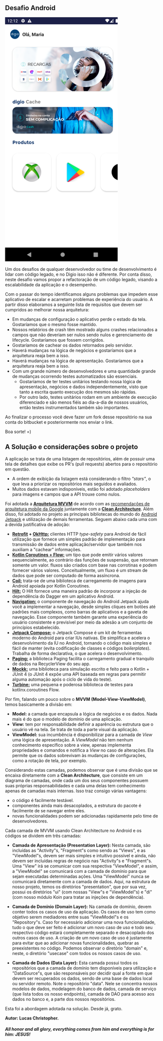 ## Desafio Android

![Screenshot do app funcionando](image/screenshot.png)

Um dos desafios de qualquer desenvolvedor ou time de desenvolvimento é lidar com código legado, e no Digio isso não é 
diferente. Por conta disso, neste desafio vamos propor a refactoração de um código legado, visando a escalabilidade da 
aplicação e o desempenho.

Com o passar do tempo identificamos alguns problemas que impedem esse aplicativo de escalar e acarretam problemas de 
experiência do usuário. A partir disso elaboramos a seguinte lista de requisitos que devem ser cumpridos ao melhorar 
nossa arquitetura:

 - Em mudanças de configuração o aplicativo perde o estado da tela. Gostaríamos que o mesmo fosse mantido.
 - Nossos relatórios de crash têm mostrado alguns crashes relacionados a campos que não deveriam ser nulos sendo nulos 
   e gerenciamento de lifecycle. Gostaríamos que fossem corrigidos.
 - Gostaríamos de cachear os dados retornados pelo servidor.
 - Haverá mudanças na lógica de negócios e gostaríamos que a arquitetura reaja bem a isso.
 - Haverá mudanças na lógica de apresentação. Gostaríamos que a arquitetura reaja bem a isso.
 - Com um grande número de desenvolvedores e uma quantidade grande de mudanças ocorrendo testes automatizados são 
   essenciais.
   - Gostaríamos de ter testes unitários testando nossa lógica de apresentação, negócios e dados independentemente, 
     visto que tanto a escrita quanto execução dos mesmos são rápidas.
   - Por outro lado, testes unitários rodam em um ambiente de execução diferenciado e são menos fiéis ao dia-a-dia de 
     nossos usuários, então testes instrumentados também são importantes. 
 
 Ao finalizar o processo você deve fazer um fork desse repositório na sua conta do bitbucket e posteriormente nos enviar o link.

Boa sorte! =)

## A Solução e considerações sobre o projeto

A aplicação se trata de uma listagem de repositórios, além de possuir uma tela de detalhes que exibe os PR's (pull requests) abertos para o repositório em questão.
- A ordem de exibição da listagem está considerando o filtro *"stars"*, o que leva a priorizar os repositórios mais seguidos e avaliados.
- Muitos dados estavam indisponíveis, estão foi adotado *placeholders* para imagens e campos que a API trouxe como nulos.

Foi adotada a **[Arquitetura MVVM](https://en.wikipedia.org/wiki/Model%E2%80%93view%E2%80%93viewmodel)** de acordo com as [recomendações de arquitetura mobile da Google](https://developer.android.com/jetpack/guide) juntamente com a **[Clean Architecture](https://blog.cleancoder.com/uncle-bob/2012/08/13/the-clean-architecture.html)**. Além disso, foi adotado no projeto as principais bibliotecas do mundo do [Android Jetpack](https://developer.android.com/jetpack) e utilização de demais ferramentas. Seguem abaixo cada uma com a devida justificativa de adoção:

- **[Retrofit](https://square.github.io/retrofit/) + [OkHttp:](https://square.github.io/okhttp/)** clientes HTTP *type-safety* para Android de fácil utilização que fornece um simples padrão de implementação para transmissão de dados entre aplicação/servidor que também nos auxiliam a "cachear" informações.
- **[Kotlin Coroutines + Flow:](https://developer.android.com/kotlin/flow)** um tipo que pode emitir vários valores sequencialmente, ao contrário das funções de suspensão, que retornam somente um valor. fluxos são criados com base nas corrotinas e podem fornecer vários valores. Conceitualmente, um fluxo é um stream de dados que pode ser computado de forma assíncrona.
- **[Coil:](https://coil-kt.github.io/coil/)** trata-se de uma biblioteca de carregamento de imagens para Android apoiada por Kotlin Coroutines.
- **[Hilt:](https://dagger.dev/hilt/)** O Hilt fornece uma maneira padrão de incorporar a injeção de dependência do Dagger em um aplicativo Android.
- **[Navigation:](https://developer.android.com/guide/navigation)** o componente de navegação do Android Jetpack ajuda você a implementar a navegação, desde simples cliques em botões até padrões mais complexos, como barras de aplicativos e a gaveta de navegação. Esse componente também garante uma experiência do usuário consistente e previsível por meio da adesão a um conjunto de princípios estabelecido.
- **[Jetpack Compose:](https://developer.android.com/jetpack/compose)** o Jetpack Compose é um kit de ferramentas moderno do Android para criar IUs nativas. Ele simplifica e acelera o desenvolvimento da IU no Android, tornando o código mais simples e fácil de manter (evita codificação de classes e códigos *boilerplates*). Trabalha de forma declarativa, o que acelera o desenvolvimento.
- **[Paging:](https://developer.android.com/jetpack/compose)** a biblioteca Paging facilita o carregamento gradual e tranquilo de dados na RecyclerView do seu app.
- **[Mockk:](https://mockk.io/)** uma biblioteca para simulação escrito e feito para o Kotlin + JUnit 4 (o JUnit 4 expõe uma API baseada em regras para permitir alguma automação após o ciclo de vida do teste).
- **[Turbine:](https://github.com/cashapp/turbine)** uma pequena e poderosa biblioteca de testes para kotlinx.coroutines Flow.

Por fim, falando um pouco sobre o **MVVM (Model-View-ViewModel)**, temos basicamente a divisão em:

- **Model:** a camada que encapsula a lógica de negócios e os dados. Nada mais é do que o modelo de domínio de uma aplicação.
- **View:** tem por responsabilidade definir a aparência ou estrutura que o usuário vê na tela. Se trata de toda a parte visual da aplicação.
- **ViewModel:** sua incumbência é disponibilizar para a camada de *View* uma lógica de apresentação. A *ViewModel* não tem nenhum conhecimento específico sobre a view, apenas implementa propriedades e comandos e notifica a *View* no caso de alterações. Ela permite que os dados sobrevivam às mudanças de configurações, como a rotação de tela, por exemplo.

Considerando estas camadas, podemos observar que é uma divisão que se encaixa diretamente com a **Clean Architecture**, que consiste em um diagrama de camadas, onde cada um dos seus componentes possuem suas próprias responsabilidades e cada uma delas tem conhecimento apenas de camadas mais internas. Isso traz consigo várias vantagens:

- o código é facilmente testável.
- componentes ainda mais desacoplados, a estrutura do pacote é facilmente de se navegar entre eles.
- novas funcionalidades podem ser adicionadas rapidamente pelo time de desenvolvedores.

Cada camada de MVVM usando Clean Architecture no Android e os códigos se dividem em três camadas:

- **Camada de Apresentação (Presentation Layer):** Nesta camada, são incluídas as "Activity"s, "Fragment"s como sendo as "Views", e as "ViewModel"s, devem ser mais simples e intuitivo possível e ainda, não devem ser incluídas regras de negócio nas "Activity"s e "Fragment"s. Uma "View" irá se comunicar com sua respectiva "ViewModel", e assim, a "ViewModel" se comunicará com a camada de domínio para que sejam executadas determinadas ações. Uma "ViewModel" nunca se comunicará diretamente com a camada de dados. Aqui, na estrutura de nosso projeto, temos os diretórios "presentation", que por sua vez, possui os diretórios "ui" (com nossas "View"s e "ViewModel"s) e "di" (com nosso módulo Koin para tratar as injeções de dependência).

- **Camada de Domínio (Domain Layer):** Na camada de domínio, devem conter todos os casos de uso da aplicação. Os casos de uso tem como objetivo serem mediadores entre suas "ViewModel"s e os "Repository"s. Caso for necessário adicionar uma nova funcionalidade, tudo o que deve ser feito é adicionar um novo caso de uso e todo seu respectivo código estará completamente separado e desacoplado dos outros casos de uso. A criação de um novo caso de uso é justamente para evitar que ao adicionar novas funcionalidades, quebrar as preexistentes no código. Podemos observar o diretório "domain" e, neste, o diretório "usecase" com todos os nossos casos de uso.

- **Camada de Dados (Data Layer):** Esta camada possui todos os repositórios que a camada de domínio tem disponíveis para utilização e "DataSource"s, que são responsáveis por decidir qual a fonte em que devem ser recuperados os dados, sendo de uma base de dados local ou servidor remoto. Note o repositório "data". Nele se concentra nossos modelos de dados, modelagem do banco de dados, camada de serviço (que lista todos os nosso endpoints), camada de DAO para acesso aos dados no banco e, a parte dos nossos repositórios.

Esta foi a abordagem adotada na solução. Desde já, grato.

**Autor: Lucas Christopher.**

##### _All honor and all glory, everything comes from him and everything is for him: JESUS!_
